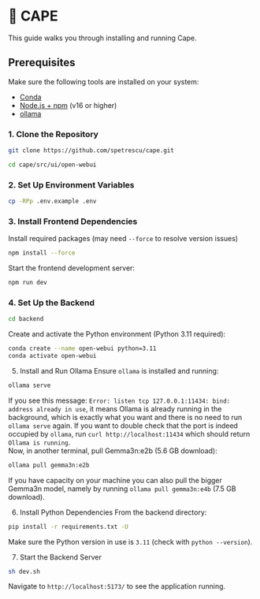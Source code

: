 # 🦸 CAPE

This guide walks you through installing and running Cape.

## Prerequisites
Make sure the following tools are installed on your system:

- [Conda](https://docs.conda.io/en/latest/miniconda.html)
- [Node.js + npm](https://nodejs.org/) (v16 or higher)
- [ollama](https://ollama.com/download)

### 1. Clone the Repository

```bash
git clone https://github.com/spetrescu/cape.git
```

```bash
cd cape/src/ui/open-webui
```

### 2. Set Up Environment Variables
```bash
cp -RPp .env.example .env
```
### 3. Install Frontend Dependencies
Install required packages (may need `--force` to resolve version issues)
```bash
npm install --force
```
Start the frontend development server:
```bash
npm run dev
```
### 4. Set Up the Backend
```bash
cd backend
```
Create and activate the Python environment (Python 3.11 required):
```bash
conda create --name open-webui python=3.11
conda activate open-webui
```

5. Install and Run Ollama
Ensure `ollama` is installed and running:
```bash
ollama serve
```
If you see this message: `Error: listen tcp 127.0.0.1:11434: bind: address already in use`, it means Ollama is already running in the background, which is exactly what you want and there is no need to run `ollama serve` again. If you want to double check that the port is indeed occupied by `ollama`, run `curl http://localhost:11434` which should return `Ollama is running`. <br>
Now, in another terminal, pull Gemma3n:e2b (5.6 GB download):
```bash
ollama pull gemma3n:e2b
```
If you have capacity on your machine you can also pull the bigger Gemma3n model, namely by running `ollama pull gemma3n:e4b` (7.5 GB download).

6. Install Python Dependencies
From the backend directory:
```bash
pip install -r requirements.txt -U
```
Make sure the Python version in use is `3.11` (check with `python --version`).

7. Start the Backend Server
```bash
sh dev.sh
```
Navigate to `http://localhost:5173/` to see the application running.

